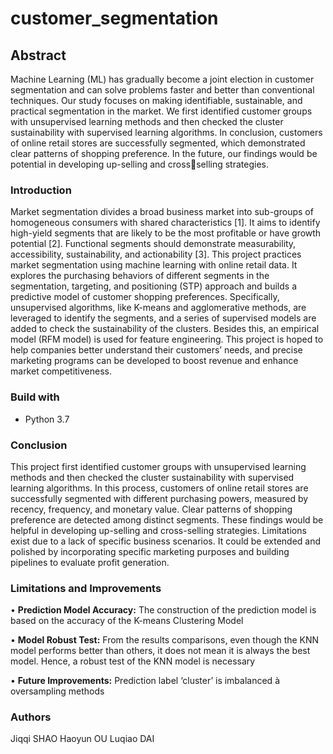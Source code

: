 # **customer_segmentation**

## **Abstract** 
Machine Learning (ML) has gradually become a joint election in 
customer segmentation and can solve problems faster and better than 
conventional techniques. Our study focuses on making identifiable, 
sustainable, and practical segmentation in the market. We first identified 
customer groups with unsupervised learning methods and then checked 
the cluster sustainability with supervised learning algorithms. In 
conclusion, customers of online retail stores are successfully segmented, 
which demonstrated clear patterns of shopping preference. In the future,
our findings would be potential in developing up-selling and crossselling strategies.

### **Introduction** 
Market segmentation divides a broad business market into sub-groups of homogeneous 
consumers with shared characteristics [1]. It aims to identify high-yield segments that are 
likely to be the most profitable or have growth potential [2]. Functional segments should 
demonstrate measurability, accessibility, sustainability, and actionability [3]. This project 
practices market segmentation using machine learning with online retail data. It explores 
the purchasing behaviors of different segments in the segmentation, targeting, and 
positioning (STP) approach and builds a predictive model of customer shopping 
preferences. Specifically, unsupervised algorithms, like K-means and agglomerative 
methods, are leveraged to identify the segments, and a series of supervised models are 
added to check the sustainability of the clusters. Besides this, an empirical model (RFM 
model) is used for feature engineering. This project is hoped to help companies better 
understand their customers’ needs, and precise marketing programs can be developed to 
boost revenue and enhance market competitiveness.

### **Build with**
* Python 3.7


### **Conclusion** 
This project first identified customer groups with unsupervised learning methods and then 
checked the cluster sustainability with supervised learning algorithms. In this process, 
customers of online retail stores are successfully segmented with different purchasing 
powers, measured by recency, frequency, and monetary value. Clear patterns of shopping 
preference are detected among distinct segments. These findings would be helpful in
developing up-selling and cross-selling strategies. Limitations exist due to a lack of 
specific business scenarios. It could be extended and polished by incorporating specific 
marketing purposes and building pipelines to evaluate profit generation.


### **Limitations and Improvements** 
• **Prediction Model Accuracy:** The construction of the prediction model is based on the 
accuracy of the K-means Clustering Model 

• **Model Robust Test:** From the results comparisons, even though the KNN model performs 
better than others, it does not mean it is always the best model. Hence, a robust test of 
the KNN model is necessary

• **Future Improvements:** Prediction label ‘cluster’ is imbalanced à oversampling methods

### **Authors**
Jiqqi SHAO 
Haoyun OU 
Luqiao DAI